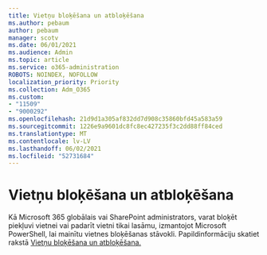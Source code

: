 ```yaml
---
title: Vietņu bloķēšana un atbloķēšana
ms.author: pebaum
author: pebaum
manager: scotv
ms.date: 06/01/2021
ms.audience: Admin
ms.topic: article
ms.service: o365-administration
ROBOTS: NOINDEX, NOFOLLOW
localization_priority: Priority
ms.collection: Adm_O365
ms.custom:
- "11509"
- "9000292"
ms.openlocfilehash: 21d9d1a305af832dd7d908c35860bfd45a583a59
ms.sourcegitcommit: 1226e9a9601dc8fc8ec427235f3c2dd88ff84ced
ms.translationtype: MT
ms.contentlocale: lv-LV
ms.lasthandoff: 06/02/2021
ms.locfileid: "52731684"
---
```

# <a name="lock-and-unlock-sites"></a>Vietņu bloķēšana un atbloķēšana

Kā Microsoft 365 globālais vai SharePoint administrators, varat bloķēt piekļuvi vietnei vai padarīt vietni tikai lasāmu, izmantojot Microsoft PowerShell, lai mainītu vietnes bloķēšanas stāvokli. Papildinformāciju skatiet rakstā [Vietņu bloķēšana un atbloķēšana.](/sharepoint/manage-lock-status)